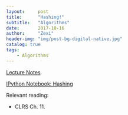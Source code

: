 ```yaml
---
layout:     post
title:      "Hashing!"
subtitle:   "Algorithms"
date:       2017-10-16
author:     "Zexi"
header-img: "img/post-bg-digital-native.jpg"
catalog: true
tags:
    - Algorithms
---
```


[Lecture Notes](https://zexihan.com/blog/docs/algorithms/CS161Lecture07.pdf)

[IPython Notebook: Hashing](https://zexihan.com/blog/docs/algorithms/Lecture8_hashing.html)

Relevant reading:

* CLRS Ch. 11.